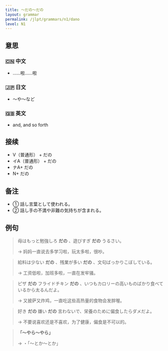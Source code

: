 ```yaml
---
title: 〜だの〜だの
layout: grammar
permalink: /jlpt/grammars/n1/dano
level: N1
---
```


## 意思

### 🇨🇳 中文

- ……啦……啦

### 🇯🇵 日文

- 〜や〜など

### 🇬🇧 英文

- and, and so forth

## 接续

- V（普通形） + だの
- イA（普通形） + だの
- ナA+ だの
- N+ だの

## 备注

- ① 話し言葉として使われる。
- ② 話し手の不満や非難の気持ちが含まれる。

## 例句

> 母はもっと勉強しろ **だの** 、遊びすぎ **だの** うるさい。
>
> → 妈妈一直说去多学习啦，玩太多啦，很吵。

> 給料は少ない **だの** 、残業が多い **だの** 、文句ばっかりこぼしている。
>
> → 工资低啦，加班多啦，一直在发牢骚。

> ピザ **だの** フライドチキン **だの** 、いつもカロリーの高いものばかり食べているから太るんだよ。
>
> → 又披萨又炸鸡，一直吃这些高热量的食物会发胖喔。

> 好き **だの** 嫌い **だの** 言わないで、栄養のために偏食したらダメだよ。
>
> → 不要说喜欢还是不喜欢，为了健康，偏食是不可以的。

> **「〜やら〜やら」**
>
> → ・「〜とか〜とか」

